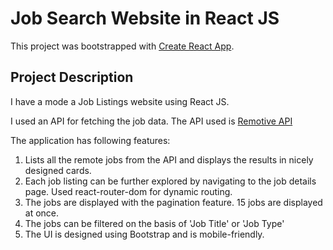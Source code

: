 # Job Search Website in React JS

This project was bootstrapped with [Create React App](https://github.com/facebook/create-react-app).

## Project Description

I have a mode a Job Listings website using React JS.

I used an API for fetching the job data. The API used is [Remotive API](https://remotive.io/api-documentation)

The application has following features:

1. Lists all the remote jobs from the API and displays the results in nicely designed cards.
2. Each job listing can be further explored by navigating to the job details page. Used react-router-dom for dynamic routing.
3. The jobs are displayed with the pagination feature. 15 jobs are displayed at once.
4. The jobs can be filtered on the basis of 'Job Title' or 'Job Type'
5. The UI is designed using Bootstrap and is mobile-friendly.
